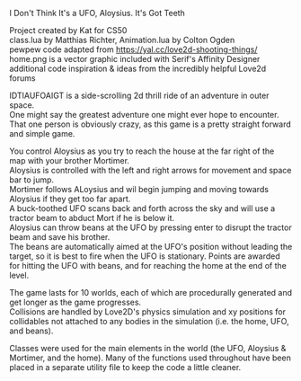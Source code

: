 I Don't Think It's a UFO, Aloysius. It's Got Teeth

Project created by Kat for CS50  
class.lua by Matthias Richter, Animation.lua by Colton Ogden  
pewpew code adapted from https://yal.cc/love2d-shooting-things/  
home.png is a vector graphic included with Serif's Affinity Designer  
additional code inspiration & ideas from the incredibly helpful Love2d forums

IDTIAUFOAIGT is a side-scrolling 2d thrill ride of an adventure in outer space.  
One might say the greatest adventure one might ever hope to encounter.  
That one person is obviously crazy, as this game is a pretty straight forward and simple game.  

You control Aloysius as you try to reach the house at the far right of the map with your brother Mortimer.  
Aloysius is controlled with the left and right arrows for movement and space bar to jump.  
Mortimer follows ALoysius and wil begin jumping and moving towards Aloysius if they get too far apart.  
A buck-toothed UFO scans back and forth across the sky and will use a tractor beam to abduct Mort if he is below it.  
Aloysius can throw beans at the UFO by pressing enter to disrupt the tractor beam and save his brother.  
The beans are automatically aimed at the UFO's position without leading the target,
so it is best to fire when the UFO is stationary. Points are awarded for hitting the UFO with beans, and 
for reaching the home at the end of the level.

The game lasts for 10 worlds, each of which are procedurally generated and get longer as the game progresses.  
Collisions are handled by Love2D's physics simulation and xy positions for collidables not attached to any 
bodies in the simulation (i.e. the home, UFO, and beans).

Classes were used for the main elements in the world (the UFO, Aloysius & Mortimer, and the home). Many of the
functions used throughout have been placed in a separate utility file to keep the code a little cleaner.

